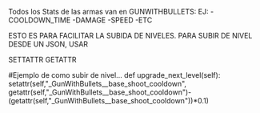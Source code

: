Todos los Stats de las armas van en 
GUNWITHBULLETS:
EJ:
    -COOLDOWN_TIME
    -DAMAGE
    -SPEED
    -ETC

ESTO ES PARA FACILITAR LA SUBIDA DE NIVELES.
PARA SUBIR DE NIVEL DESDE UN JSON, USAR 

SETTATTR
GETATTR

#Ejemplo de como subir de nivel...
def upgrade_next_level(self):
        setattr(self,"_GunWithBullets__base_shoot_cooldown", getattr(self,"_GunWithBullets__base_shoot_cooldown")-(getattr(self,"_GunWithBullets__base_shoot_cooldown"))*0.1)